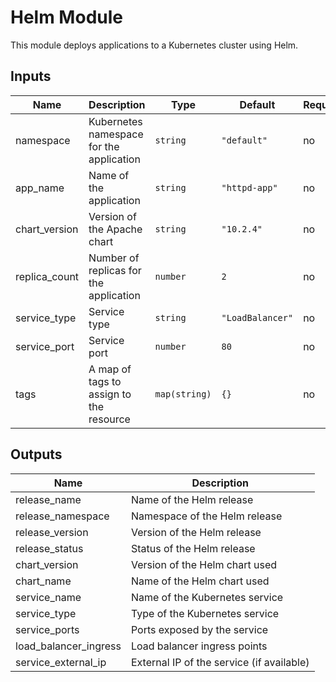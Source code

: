 # Helm Module

This module deploys applications to a Kubernetes cluster using Helm.

## Inputs

| Name | Description | Type | Default | Required |
|------|-------------|------|---------|----------|
| namespace | Kubernetes namespace for the application | `string` | `"default"` | no |
| app_name | Name of the application | `string` | `"httpd-app"` | no |
| chart_version | Version of the Apache chart | `string` | `"10.2.4"` | no |
| replica_count | Number of replicas for the application | `number` | `2` | no |
| service_type | Service type | `string` | `"LoadBalancer"` | no |
| service_port | Service port | `number` | `80` | no |
| tags | A map of tags to assign to the resource | `map(string)` | `{}` | no |

## Outputs

| Name | Description |
|------|-------------|
| release_name | Name of the Helm release |
| release_namespace | Namespace of the Helm release |
| release_version | Version of the Helm release |
| release_status | Status of the Helm release |
| chart_version | Version of the Helm chart used |
| chart_name | Name of the Helm chart used |
| service_name | Name of the Kubernetes service |
| service_type | Type of the Kubernetes service |
| service_ports | Ports exposed by the service |
| load_balancer_ingress | Load balancer ingress points |
| service_external_ip | External IP of the service (if available) |
